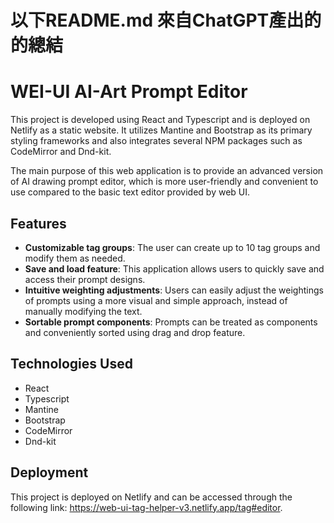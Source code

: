 # 以下README.md 來自ChatGPT產出的的總結
# WEI-UI AI-Art Prompt Editor

This project is developed using React and Typescript and is deployed on Netlify as a static website. It utilizes Mantine and Bootstrap as its primary styling frameworks and also integrates several NPM packages such as CodeMirror and Dnd-kit.

The main purpose of this web application is to provide an advanced version of AI drawing prompt editor, which is more user-friendly and convenient to use compared to the basic text editor provided by web UI.

## Features

- **Customizable tag groups**: The user can create up to 10 tag groups and modify them as needed.
- **Save and load feature**: This application allows users to quickly save and access their prompt designs.
- **Intuitive weighting adjustments**: Users can easily adjust the weightings of prompts using a more visual and simple approach, instead of manually modifying the text.
- **Sortable prompt components**: Prompts can be treated as components and conveniently sorted using drag and drop feature.

## Technologies Used

- React
- Typescript
- Mantine
- Bootstrap
- CodeMirror
- Dnd-kit

## Deployment

This project is deployed on Netlify and can be accessed through the following link: https://web-ui-tag-helper-v3.netlify.app/tag#editor.
